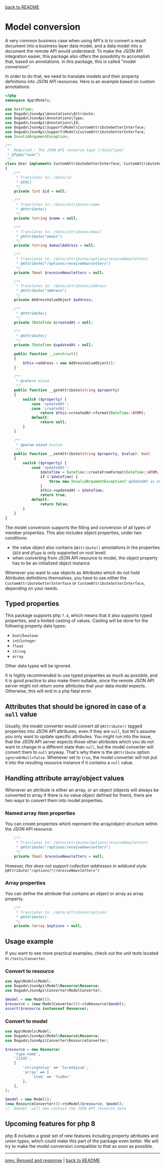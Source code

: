 [back to README](../README.md)

# Model conversion

A very common business case when using API's is to convert a result document into a business layer data model, and a data model into a document the remote API would understand.
To make the JSON API integration easier, this package also offers the possibility to accomplish that, based on annotations. In this package, this is called "model conversion".

In order to do that, we need to translate models and their property definitions into JSON API resources. Here is an example based on custom annotations:

```php
<?php
namespace App\Models;

use DateTime;
use Dogado\JsonApi\Annotations\Attribute;
use Dogado\JsonApi\Annotations\Type;
use Dogado\JsonApi\Annotations\Id;
use Dogado\JsonApi\Support\Model\CustomAttributeGetterInterface;
use Dogado\JsonApi\Support\Model\CustomAttributeSetterInterface;
use InvalidArgumentException;

/**
 * _Required_: The JSON API resource type (/data/type)
 * @Type("user")
 */
class User implements CustomAttributeGetterInterface, CustomAttributeSetterInterface
{
    /**
     * Translates to: /data/id
     * @Id()
     */
    private ?int $id = null;

    /**
     * Translates to: /data/attributes/name
     * @Attribute()
     */
    private ?string $name = null;

    /**
     * Translates to: /data/attributes/email
     * @Attribute("email")
     */
    private ?string $emailAddress = null;

    /**
     * Translates to: /data/attributes/options/receiveNewsletters
     * @Attribute("/options/receiveNewsletters")
     */
    private ?bool $receiveNewsletters = null;

    /**
     * Translates to: /data/attributes/address
     * @Attribute("address")
     */
    private AddressValueObject $address;

    /**
     * @Attribute()
     */
    private ?DateTime $createdAt = null;

    /**
     * @Attribute()
     */
    private ?DateTime $updatedAt = null;

    public function __construct()
    {
        $this->address = new AddressValueObject();
    }

    /**
     * @return mixed
     */
    public function __getAttribute(string $property)
    {
        switch ($property) {
            case 'updatedAt':
            case 'createdAt':
                return $this->createdAt->format(DateTime::ATOM);
            default:
                return null;
        }
    }

    /**
     * @param mixed $value
     */
    public function __setAttribute(string $property, $value): bool
    {
        switch ($property) {
            case 'updatedAt':
                $dateTime = DateTime::createFromFormat(DateTime::ATOM, $value);
                if (!$dateTime) {
                    throw new InvalidArgumentException('updatedAt is no valid atom string');
                }
                $this->updatedAt = $dateTime;
                return true;
            default:
                return false;
        }
    }
}
```

The model conversion supports the filling and conversion of all types of member properties. This also includes object properties, under two conditions:
* the value object also contains `@Attribute()` annotations in the properties (`@Id` and `@Type` is only supported on root level)
* when converting from JSON API resource to model, the object property has to be an initialized object instance

Whenever you want to use objects as Attributes which do not hold Attributes definitions themselves, you have to use either the `CustomAttributeGetterInterface` or `CustomAttributeSetterInterface`, depending on your needs.

## Typed properties

This package supports php `7.4`, which means that it also supports typed properties, and a limited casting of values. Casting will be done for the following property data types:
* `bool`/`boolean`
* `int`/`integer`
* `float`
* `string`
* `array`

Other data types will be ignored.

It is highly recommended to use typed properties as much as possible, and it is good practice to also make them nullable, since the remote JSON API server might not return some attributes that your data model expects. Otherwise, this will end in a php fatal error.

## Attributes that should be ignored in case of a `null` value

Usually, the model converter would convert all `@Attribute()` tagged properties into JSON API attributes, even if they are `null`, but let's assume you only want to update specific attributes.
You might run into the issue, that the JSON API server expects those other attributes which you do not want to change in a different state than `null`, but the model converter will convert them to `null` anyway.
That's why there is the `@Attribute` option `ignoreOnNull=false`. Whenever set to `true`, the model converter will not put it into the resulting resource instance if it contains a `null` value. 

## Handling attribute array/object values

Whenever an attribute is either an array, or an object (objects will always be converted to array if there is no value object defined for them), there are two ways to convert them into model properties.

### Named array item properties

You can create properties which represent the array/object structure within the JSON API resource.

```php
    /**
     * Translates to: /data/attributes/options/receiveNewsletters
     * @Attribute("/options/receiveNewsletters")
     */
    private ?bool $receiveNewsletters = null;
```

_However, this does not support collection addresses in wildcard style: `@Attribute("/options/*/receiveNewsletters")`_

### Array properties

You can define the attribute that contains an object or array as array property.

```php
    /**
     * Translates to: /data/attributes/options
     * @Attribute()
     */
    private ?array $options = null;
```

## Usage example

If you want to see more practical examples, check out the unit tests located in `/tests/Converter`.

### Convert to resource

```php
use App\Models\Model;
use Dogado\JsonApi\Model\Resource\Resource;
use Dogado\JsonApi\Converter\ModelConverter;

$model = new Model();
$resource = (new ModelConverter())->toResource($model);
assert($resource instanceof Resource);
```

### Convert to model

```php
use App\Models\Model;
use Dogado\JsonApi\Model\Resource\Resource;
use Dogado\JsonApi\Converter\ResourceConverter;

$resource = new Resource(
    'type-name',
    '12345',
    [
        'stringValue' => 'loremIpsum',
        'array' => [
            'item' => 'fooBar'
        ],
    ],
);

$model = new Model();
(new ResourceConverter())->toModel($resource, $model);
// `$model` will now contain the JSON API resource data
```

## Upcoming features for php 8

php 8 includes a great set of new features including property attributes and union types, which could make this part of the package even better. We will try to make the model conversion compatible to that as soon as possible.

*****

[prev: Request and response](../docs/07-requests.md) | [back to README](../README.md)
